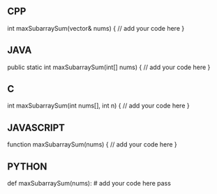 ## CPP

int maxSubarraySum(vector<int>& nums) {
    // add your code here
}

## JAVA

public static int maxSubarraySum(int[] nums) {
    // add your code here
}

## C

int maxSubarraySum(int nums[], int n) {
    // add your code here
}

## JAVASCRIPT

function maxSubarraySum(nums) {
    // add your code here
}

## PYTHON

def maxSubarraySum(nums):
    # add your code here
    pass
